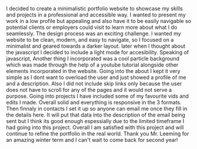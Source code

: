 I decided to create a minimalistic portfolio website to showcase my skills and projects in a professional and accessible way. I wanted to present my work in a low profile but appealing and also have it to be easily navigable so potential clients or employers could visit to learn more about what I do seamlessly.
The design process was an exciting challenge. I wanted my website to be clean, modern, and easy to navigate, so I focused on a minimalist and geared towards a darker layout. later when I thought about the javascript I decided to include a light mode for accesibility. Speaking of javascript, Another thing I incorporated was a cool particle background which was made through the help of a youtube tutorial alongside other elements incorporated in the website. Going into the about I kept it very simple as I dont want to overload the user and just showed a profile of me and a description. Also I did not include skip links only because the user does not have to scroll for any of the pages and it would not serve a purpose. Going into projects I have included some of my favourite vids and edits I made. Overall solid and everything is responsive in the 3 formats. Then finnaly in contacts I set it up so anyone can email me once they fill in the details here. It will put that data into the description of the email being sent but I think its good enough espessially due to the limited timeframe I had going into this project. Overall I am satisfied with this project and will continue to refine the portfolio in the real world. Thank you Mr. Leeming for an amazing winter term and I can't wait to come back for second year!

